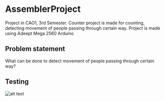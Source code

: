 # AssemblerProject
Project in CAO1, 3rd Semester. Counter project is made for counting, detecting movement of people passing through certain way.
Project is made using Adeept Mega 2560 Arduino
## Problem statement
What can be done to detect movement of people passing through certain way?
## Testing
![alt text](
        https://raw.githubusercontent.com/gundarsv/asm-project/master/StateMachine.png
      )


